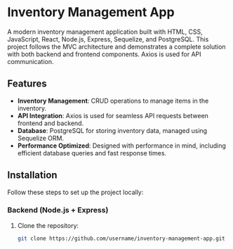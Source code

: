 # Inventory Management App

A modern inventory management application built with HTML, CSS, JavaScript, React, Node.js, Express, Sequelize, and PostgreSQL. This project follows the MVC architecture and demonstrates a complete solution with both backend and frontend components. Axios is used for API communication.

## Features
- **Inventory Management**: CRUD operations to manage items in the inventory.
- **API Integration**: Axios is used for seamless API requests between frontend and backend.
- **Database**: PostgreSQL for storing inventory data, managed using Sequelize ORM.
- **Performance Optimized**: Designed with performance in mind, including efficient database queries and fast response times.

## Installation

Follow these steps to set up the project locally:

### Backend (Node.js + Express)
1. Clone the repository:
   ```bash
   git clone https://github.com/username/inventory-management-app.git
